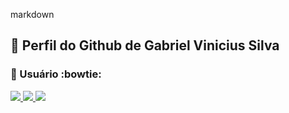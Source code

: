 markdown
## :small_orange_diamond: Perfil do Github de Gabriel Vinicius Silva 

<div>
  <a href="https://jacksonroberio.com.br" target="_blank">
    <!-- Seu link original -->
  </a>
</div>

### :small_orange_diamond: Usuário :bowtie:

<div>
  <a href="https://github.com/gabriel-vinicius-silva">
    <img src="https://img.shields.io/badge/Windows-0078D6?style=for-the-badge&logo=windows&logoColor=white" />
    <img src="https://img.shields.io/badge/Eclipse-2C2255?style=for-the-badge&logo=eclipse&logoColor=white" />
    <img src="https://img.shields.io/badge/Notepad++-98E59A.svg?style=for-the-badge&logo=notepad%2B%2B&logoColor=black" />
    </a>
</div>
